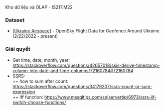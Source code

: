 Kho dữ liệu và OLAP - IS217.M22
### Dataset
- [[Ukraine Airspace](https://www.kaggle.com/rtwillett/ukrainian-airspace)] - OpenSky Flight Data for Geofence Around Ukraine (2/22/2022 - present)
### Giải quyết
- Get time, date, month, year: https://stackoverflow.com/questions/42657018/ssis-derive-timestamp-column-into-date-and-time-columns/72160784#72160784
- SSRS: <br>
 ++ how to sum after count: https://stackoverflow.com/questions/34179207/ssrs-count-or-sum-expression<br>
 ++ iff function: https://www.mssqltips.com/sqlservertip/6973/ssrs-iif-switch-choose-functions/<br>
